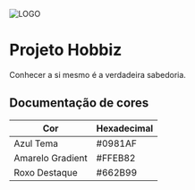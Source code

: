 ![LOGO](https://user-images.githubusercontent.com/111136582/200111673-5e9baa97-4a15-4df4-bd32-20469593e43f.png)
# Projeto Hobbiz
Conhecer a si mesmo é a verdadeira sabedoria.

## Documentação de cores

| Cor               | Hexadecimal                                                      |
| ----------------- | ---------------------------------------------------------------- |
| Azul Tema         |  #0981AF                                                         |
| Amarelo Gradient  |  #FFEB82                                                         |
| Roxo Destaque     |  #662B99                                                         |



